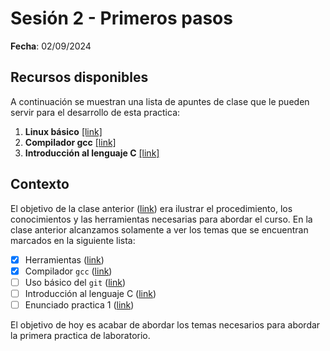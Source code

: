 # Sesión 2 - Primeros pasos 

**Fecha**: 02/09/2024


## Recursos disponibles

A continuación se muestran una lista de apuntes de clase que le pueden servir para el desarrollo de esta practica:

1. **Linux básico** [[link]](https://udea-so.github.io/udea-so/docs/laboratorio/tutoriales/herramientas/linux/)
2. **Compilador gcc** [[link]](https://udea-so.github.io/udea-so/docs/laboratorio/tutoriales/herramientas/gcc/)
3. **Introducción al lenguaje C** [[link]](https://udea-so.github.io/intro-c/intro.html)
   
## Contexto

El objetivo de la clase anterior ([link](../lab1_26-08-24/README.md)) era ilustrar el procedimiento, los conocimientos y las herramientas necesarias para abordar el curso. En la clase anterior alcanzamos solamente a ver los temas que se encuentran marcados en la siguiente lista:
- [x] Herramientas ([link](../lab1_26-08-24/README.md#1-herramientas))
- [x] Compilador `gcc` ([link](../lab1_26-08-24/README.md#2-compilador-gcc))
- [ ] Uso básico del `git` ([link](../lab1_26-08-24/README.md#3-uso-básico-del-git))
- [ ] Introducción al lenguaje C ([link](../lab1_26-08-24/README.md#4-introducción-al-lenguaje-c))
- [ ] Enunciado practica 1 ([link](../lab1_26-08-24/README.md#5-sobre-la-practica))

El objetivo de hoy es acabar de abordar los temas necesarios para abordar la primera practica de laboratorio.

